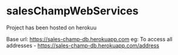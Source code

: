 # salesChampWebServices
 
Project has been hosted on herokuu

Base url: https://sales-champ-db.herokuapp.com
eg: To access all addresses -  https://sales-champ-db.herokuapp.com/address
